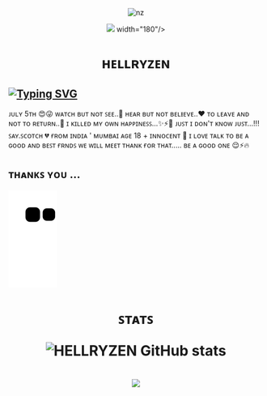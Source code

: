<p align="center">

<img src="https://i.ibb.co/DkYftSc/20221030-154612.jpg" alt="nz" width="2050"/>
</p>

<p align="center">   
<a href="https://instagram.com/say.scotch" target="_blank"> <img src="https://img.shields.io/badge/-Instagram-%23000000?style=for-the-badge&logo=instagram&logoColor=white" target="_blank"></a>
 width="180"/>

<h1 align="center"> ʜᴇʟʟʀʏᴢᴇɴ


## [![Typing SVG](https://readme-typing-svg.herokuapp.com?font=Rockstar-ExtraBold&color=FF0000&lines=ɪ+ᴋɪʟʟᴇᴅ+ᴍʏ+ᴏᴡɴ+ʜᴀᴘᴘɪɴᴇꜱꜱ+...+✨⚡🥰.;ꜱᴀʏ.ꜱᴄᴏᴛᴄʜ+💔)](https://git.io/typing-svg)


</p>
ᴊᴜʟʏ 5тн 😍😜
ᴡᴀтᴄн ʙᴜт ɴᴏт ꜱᴇᴇ..💭
нᴇᴀʀ ʙᴜт ɴᴏт ʙᴇʟᵻᴇνᴇ..♥
тᴏ ʟᴇᴀνᴇ ᴀɴᴅ ɴᴏт тᴏ ʀᴇтᴜʀɴ..💌
ɪ ᴋɪʟʟᴇᴅ ᴍʏ ᴏᴡɴ ʜᴀᴘᴘɪɴᴇꜱꜱ...✨⚡🥰
ᴊᴜꜱᴛ ɪ ᴅᴏɴ'ᴛ ᴋɴᴏᴡ
ᴊᴜꜱᴛ...!!! 
ꜱᴀʏ.ꜱᴄᴏᴛᴄʜ 💔
ғʀᴏᴍ ɪɴᴅɪᴀ ' ᴍᴜᴍʙᴀɪ
ᴀɢᴇ 18 +
ɪɴɴᴏᴄᴇɴᴛ 🥺
 ɪ ʟᴏᴠᴇ ᴛᴀʟᴋ ᴛᴏ ʙᴇ ᴀ ɢᴏᴏᴅ ᴀɴᴅ ʙᴇꜱᴛ ғʀɴᴅꜱ ᴡᴇ ᴡɪʟʟ ᴍᴇᴇᴛ ᴛʜᴀɴᴋ ғᴏʀ ᴛʜᴀᴛ..... 
ʙᴇ ᴀ ɢᴏᴏᴅ ᴏɴᴇ 😌⚡🔥

## ᴛʜᴀɴᴋꜱ ʏᴏᴜ ... 


![Snake animation](https://github.com/GataNina-Li/GataNina-Li/blob/output/github-contribution-grid-snake.svg)
</div>

<h1 align="center"> ꜱᴛᴀᴛꜱ

![HELLRYZEN GitHub stats](https://github-readme-stats.vercel.app/api?username=HELLRYZEN&show_icons=true&theme=radical)
<p align="center"><a href="https://github.com/HELLRYZEN/Chizuru-MD"><img src="https://github-readme-stats.vercel.app/api/top-langs/?username=YTDANIBOTZ&theme=radical&layout=compact"></a></p>
